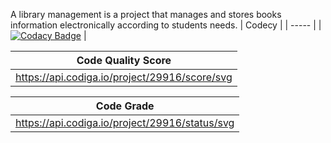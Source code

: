 A library management is a project that manages and stores books information electronically according to students needs.
| Codecy |
| ----- |
| [![Codacy Badge](https://app.codacy.com/project/badge/Grade/684e5378fc3946278d5873fda5f6ae84)](https://www.codacy.com/gh/siddarthinme/M1_App_Library/dashboard?utm_source=github.com&amp;utm_medium=referral&amp;utm_content=siddarthinme/M1_App_Library&amp;utm_campaign=Badge_Grade) |

| Code Quality Score | 
| -----|
| https://api.codiga.io/project/29916/score/svg |

| Code Grade |
| ----- |
| https://api.codiga.io/project/29916/status/svg |

